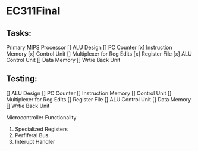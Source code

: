# EC311Final


## Tasks:
Primary MIPS Processor
[] ALU Design
[] PC Counter
[x] Instruction Memory
[x] Control Unit
[] Multiplexer for Reg Edits
[x] Register File
[x] ALU Control Unit
[] Data Memory
[] Wrtie Back Unit

## Testing:
[] ALU Design
[] PC Counter
[] Instruction Memory
[] Control Unit
[] Multiplexer for Reg Edits
[] Register File
[] ALU Control Unit
[] Data Memory
[] Wrtie Back Unit

Microcontroller Functionality
1. Specialized Registers
2. Perfiferal Bus
3. Interupt Handler
